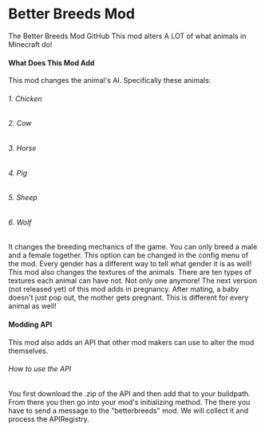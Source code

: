# Better Breeds Mod #
The Better Breeds Mod GitHub
This mod alters A LOT of what animals in Minecraft do!
#### What Does This Mod Add ####
This mod changes the animal's AI. Specifically these animals:
###### 1. Chicken ######
###### 2. Cow ######
###### 3. Horse ######
###### 4. Pig ######
###### 5. Sheep ######
###### 6. Wolf ######
It changes the breeding mechanics of the game.
You can only breed a male and a female together.
This option can be changed in the config menu of the mod.
Every gender has a different way to tell what gender it is as well!
This mod also changes the textures of the animals.
There are ten types of textures each animal can have not.
Not only one anymore!
The next version (not released yet) of this mod adds in pregnancy.
After mating, a baby doesn't just pop out, the mother gets pregnant.
This is different for every animal as well!
#### Modding API ####
This mod also adds an API that other mod makers can use to alter the mod themselves.
###### How to use the API ######
You first download the .zip of the API and then add that to your buildpath.
From there you then go into your mod's initializing method.
The there you have to send a message to the "betterbreeds" mod.
We will collect it and process the APIRegistry.
